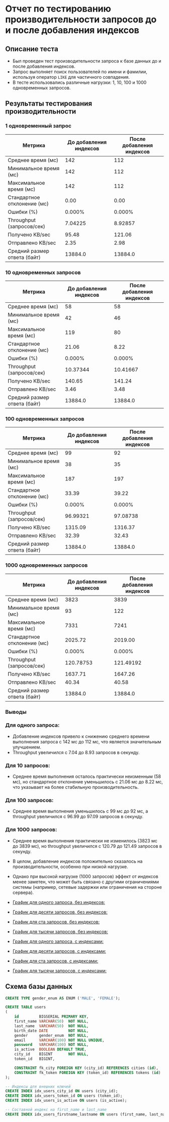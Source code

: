 # Отчет по тестированию производительности запросов до и после добавления индексов

## Описание теста

- Был проведен тест производительности запроса к базе данных до и после добавления индексов.
- Запрос выполняет поиск пользователей по имени и фамилии, используя оператор `LIKE` для частичного совпадения.
- В тесте использовались различные нагрузки: 1, 10, 100 и 1000 одновременных запросов.

## Результаты тестирования производительности

### 1 одновременный запрос

| Метрика                      | До добавления индексов | После добавления индексов |
|------------------------------|------------------------|---------------------------|
| Среднее время (мс)           | 142                    | 112                       |
| Минимальное время (мс)       | 142                    | 112                       |
| Максимальное время (мс)      | 142                    | 112                       |
| Стандартное отклонение (мс)  | 0.00                   | 0.00                      |
| Ошибки (%)                   | 0.000%                 | 0.000%                    |
| Throughput (запросов/сек)    | 7.04225                | 8.92857                   |
| Получено KB/sec              | 95.48                  | 121.06                    |
| Отправлено KB/sec            | 2.35                   | 2.98                      |
| Средний размер ответа (байт) | 13884.0                | 13884.0                   |

### 10 одновременных запросов

| Метрика                      | До добавления индексов | После добавления индексов |
|------------------------------|------------------------|---------------------------|
| Среднее время (мс)           | 58                     | 58                        |
| Минимальное время (мс)       | 42                     | 46                        |
| Максимальное время (мс)      | 119                    | 80                        |
| Стандартное отклонение (мс)  | 21.06                  | 8.22                      |
| Ошибки (%)                   | 0.000%                 | 0.000%                    |
| Throughput (запросов/сек)    | 10.37344               | 10.41667                  |
| Получено KB/sec              | 140.65                 | 141.24                    |
| Отправлено KB/sec            | 3.46                   | 3.48                      |
| Средний размер ответа (байт) | 13884.0                | 13884.0                   |

### 100 одновременных запросов

| Метрика                      | До добавления индексов | После добавления индексов |
|------------------------------|------------------------|---------------------------|
| Среднее время (мс)           | 99                     | 92                        |
| Минимальное время (мс)       | 38                     | 35                        |
| Максимальное время (мс)      | 187                    | 197                       |
| Стандартное отклонение (мс)  | 33.39                  | 39.22                     |
| Ошибки (%)                   | 0.000%                 | 0.000%                    |
| Throughput (запросов/сек)    | 96.99321               | 97.08738                  |
| Получено KB/sec              | 1315.09                | 1316.37                   |
| Отправлено KB/sec            | 32.39                  | 32.43                     |
| Средний размер ответа (байт) | 13884.0                | 13884.0                   |

### 1000 одновременных запросов

| Метрика                      | До добавления индексов | После добавления индексов |
|------------------------------|------------------------|---------------------------|
| Среднее время (мс)           | 3823                   | 3839                      |
| Минимальное время (мс)       | 93                     | 122                       |
| Максимальное время (мс)      | 7331                   | 7241                      |
| Стандартное отклонение (мс)  | 2025.72                | 2019.00                   |
| Ошибки (%)                   | 0.000%                 | 0.000%                    |
| Throughput (запросов/сек)    | 120.78753              | 121.49192                 |
| Получено KB/sec              | 1637.71                | 1647.26                   |
| Отправлено KB/sec            | 40.34                  | 40.58                     |
| Средний размер ответа (байт) | 13884.0                | 13884.0                   |

### Выводы

### Для одного запроса:

- Добавление индексов привело к снижению среднего времени выполнения запроса с 142 мс до 112 мс, что является
  значительным улучшением.
- Throughput увеличился с 7.04 до 8.93 запросов в секунду.

### Для 10 запросов:

- Среднее время выполнения осталось практически неизменным (58 мс), но стандартное отклонение уменьшилось с 21.06 мс до
  8.22 мс, что указывает на более стабильную производительность.

### Для 100 запросов:

- Среднее время выполнения уменьшилось с 99 мс до 92 мс, а throughput увеличился с 96.99 до 97.09 запросов в секунду.

### Для 1000 запросов:

- Среднее время выполнения практически не изменилось (3823 мс до 3839 мс), но throughput увеличился с 120.79 до 121.49
  запросов в секунду.

- В целом, добавление индексов положительно сказалось на производительности, особенно при низкой нагрузке.
- Однако при высокой нагрузке (1000 запросов) эффект от индексов менее заметен, что может быть связано с другими
  ограничениями системы (например, сетевые задержки или ограничения на стороне сервера).


- [График для одного запроса, без индексов: ](graph_results_1thread.png)
- [График для десяти запросов, без индексов: ](graph_results_10thread.png)
- [График для ста запросов, без индексов: ](graph_results_100thread.png)
- [График для тысячи запросов, без индексов: ](graph_results_1000thread.png)


- [График для одного запроса, с индексами: ](graph_results_1thread_whit_index.png)
- [График для десяти запросов, с индексами: ](graph_results_10thread_whit_index.png)
- [График для ста запросов, с индексами: ](graph_results_100thread_whit_index.png)
- [График для тысячи запросов, с индексами: ](graph_results_1000thread_whit_index.png)

## Схема базы данных

```sql
CREATE TYPE gender_enum AS ENUM ('MALE', 'FEMALE');

CREATE TABLE users
(
    id         BIGSERIAL PRIMARY KEY,
    first_name VARCHAR(50)  NOT NULL,
    last_name  VARCHAR(50)  NOT NULL,
    birth_date DATE         NOT NULL,
    gender     gender_enum  NOT NULL,
    email      VARCHAR(100) NOT NULL UNIQUE,
    password   VARCHAR(100) NOT NULL,
    is_active  BOOLEAN DEFAULT TRUE,
    city_id    BIGINT       NOT NULL,
    token_id   BIGINT,

    CONSTRAINT fk_city FOREIGN KEY (city_id) REFERENCES cities (id),
    CONSTRAINT fk_token FOREIGN KEY (token_id) REFERENCES tokens (id)
);

-- Индексы для внешних ключей
CREATE INDEX idx_users_city_id ON users (city_id);
CREATE INDEX idx_users_token_id ON users (token_id);
CREATE INDEX idx_users_is_active ON users (is_active);

-- Составной индекс на first_name и last_name
CREATE INDEX idx_users_firstname_lastname ON users (first_name, last_name);